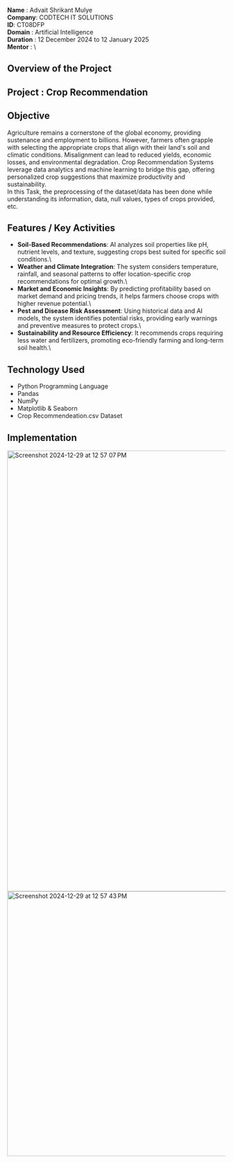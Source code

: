 **Name** : Advait Shrikant Mulye\
**Company**: CODTECH IT SOLUTIONS\
**ID**: CT08DFP\
**Domain** : Artificial Intelligence\
**Duration** : 12 December 2024 to 12 January 2025\
**Mentor** : \

## **Overview of the Project**
## Project : Crop Recommendation
## Objective
Agriculture remains a cornerstone of the global economy, providing sustenance and employment to billions. However, farmers often grapple with selecting the appropriate crops that align with their land's soil and climatic conditions. Misalignment can lead to reduced yields, economic losses, and environmental degradation. Crop Recommendation Systems leverage data analytics and machine learning to bridge this gap, offering personalized crop suggestions that maximize productivity and sustainability.\
In this Task, the preprocessing of the dataset/data has been done while understanding its information, data, null values, types of crops provided, etc.

## Features / Key Activities
- **Soil-Based Recommendations**: AI analyzes soil properties like pH, nutrient levels, and texture, suggesting crops best suited for specific soil conditions.\
- **Weather and Climate Integration**: The system considers temperature, rainfall, and seasonal patterns to offer location-specific crop recommendations for optimal growth.\
- **Market and Economic Insights**: By predicting profitability based on market demand and pricing trends, it helps farmers choose crops with higher revenue potential.\
- **Pest and Disease Risk Assessment**: Using historical data and AI models, the system identifies potential risks, providing early warnings and preventive measures to protect crops.\
- **Sustainability and Resource Efficiency**: It recommends crops requiring less water and fertilizers, promoting eco-friendly farming and long-term soil health.\

## Technology Used
- Python Programming Language
- Pandas
- NumPy
- Matplotlib & Seaborn
- Crop Recommendeation.csv Dataset

## Implementation
<img width="1017" alt="Screenshot 2024-12-29 at 12 57 07 PM" src="https://github.com/user-attachments/assets/97e405f8-2be3-4f63-9f42-2ba92d7a52a7" />
<img width="611" alt="Screenshot 2024-12-29 at 12 57 43 PM" src="https://github.com/user-attachments/assets/9b2c3338-5f61-47e7-a7e9-56b444b5f61a" />

